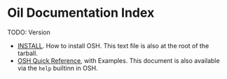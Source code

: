 Oil Documentation Index
=======================

TODO: Version

- [INSTALL](INSTALL.html).  How to install OSH.  This text file is also
  at the root of the tarball.
- [OSH Quick Reference](osh-quick-ref.html), with Examples.  This document is
  also available via the `help` builtinn in OSH.

